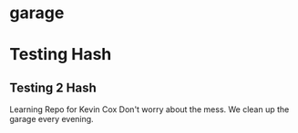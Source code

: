# garage
# Testing Hash
## Testing 2 Hash

Learning Repo for Kevin Cox
Don't worry about the mess.  We clean up the garage every evening.
